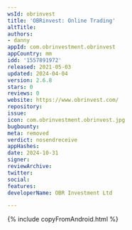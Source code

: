 ```yaml
---
wsId: obrinvest
title: 'OBRinvest: Online Trading'
altTitle: 
authors:
- danny
appId: com.obrinvestment.obrinvest
appCountry: mm
idd: '1557891972'
released: 2021-05-03
updated: 2024-04-04
version: 2.6.8
stars: 0
reviews: 0
website: https://www.obrinvest.com/
repository: 
issue: 
icon: com.obrinvestment.obrinvest.jpg
bugbounty: 
meta: removed
verdict: nosendreceive
appHashes: 
date: 2024-10-31
signer: 
reviewArchive: 
twitter: 
social: 
features: 
developerName: OBR Investment Ltd

---
```


{% include copyFromAndroid.html %}
